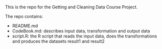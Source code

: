 This is the repo for the Getting and Cleaning Data Course Project.

The repo contains:
+ README.md
+ CodeBook.md: describes input data, transformation and output data
+ script.R: the R script that reads the input data, does the transformations and produces the datasets result1 and result2
